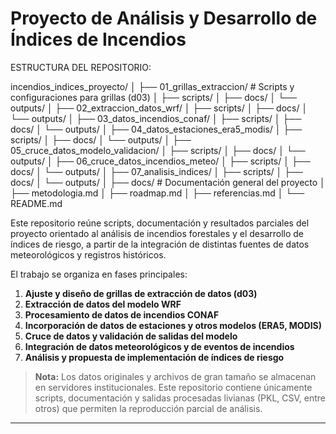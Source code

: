 # Proyecto de Análisis y Desarrollo de Índices de Incendios

ESTRUCTURA DEL REPOSITORIO:

incendios_indices_proyecto/
│
├── 01_grillas_extraccion/       # Scripts y configuraciones para grillas (d03)
│   ├── scripts/
│   ├── docs/
│   └── outputs/
│
├── 02_extraccion_datos_wrf/
│   ├── scripts/
│   ├── docs/
│   └── outputs/
│
├── 03_datos_incendios_conaf/
│   ├── scripts/
│   ├── docs/
│   └── outputs/
│
├── 04_datos_estaciones_era5_modis/
│   ├── scripts/
│   ├── docs/
│   └── outputs/
│
├── 05_cruce_datos_modelo_validacion/
│   ├── scripts/
│   ├── docs/
│   └── outputs/
│
├── 06_cruce_datos_incendios_meteo/
│   ├── scripts/
│   ├── docs/
│   └── outputs/
│
├── 07_analisis_indices/
│   ├── scripts/
│   ├── docs/
│   └── outputs/
│
├── docs/                       # Documentación general del proyecto
│   ├── metodologia.md
│   ├── roadmap.md
│   ├── referencias.md
│
└── README.md

Este repositorio reúne scripts, documentación y resultados parciales del proyecto orientado al análisis de incendios forestales y el desarrollo de índices de riesgo, a partir de la integración de distintas fuentes de datos meteorológicos y registros históricos.

El trabajo se organiza en fases principales:

1. **Ajuste y diseño de grillas de extracción de datos (d03)**
2. **Extracción de datos del modelo WRF**
3. **Procesamiento de datos de incendios CONAF**
4. **Incorporación de datos de estaciones y otros modelos (ERA5, MODIS)**
5. **Cruce de datos y validación de salidas del modelo**
6. **Integración de datos meteorológicos y de eventos de incendios**
7. **Análisis y propuesta de implementación de índices de riesgo**

> **Nota:** Los datos originales y archivos de gran tamaño se almacenan en servidores institucionales. Este repositorio contiene únicamente scripts, documentación y salidas procesadas livianas (PKL, CSV, entre otros) que permiten la reproducción parcial de análisis.
---
